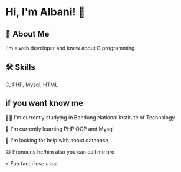 # Hi, I'm Albani! 👋

## 🚀 About Me
I'm a web developer and know about C programming

## 🛠 Skills
C, PHP, Mysql, HTML

## if you want know me
👩‍💻 I'm currently studying in Bandung National Institute of Technology

🧠 I'm currently learning PHP OOP and Mysql

🤔 I'm looking for help with about database

😄 Pronouns he/him also you can call me bro

⚡️ Fun fact i love a cat
